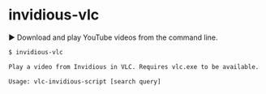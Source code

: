 # invidious-vlc
▶ Download and play YouTube videos from the command line.

```sh
$ invidious-vlc

Play a video from Invidious in VLC. Requires vlc.exe to be available.

Usage: vlc-invidious-script [search query]
```
